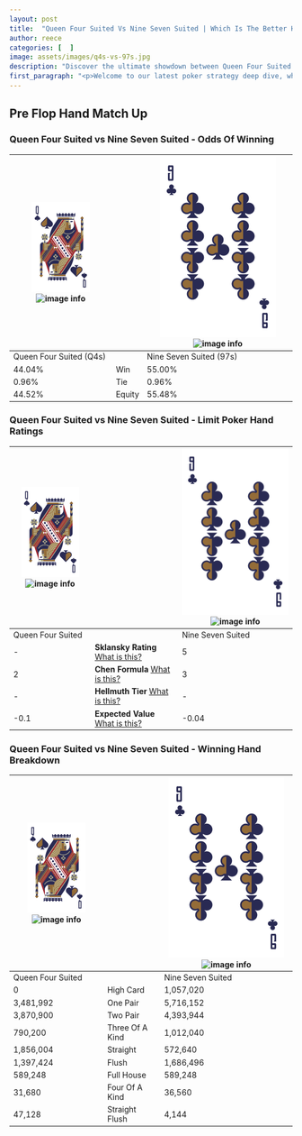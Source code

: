 ```yaml
---
layout: post
title:  "Queen Four Suited Vs Nine Seven Suited | Which Is The Better Hand In Poker? A Complete Guide"
author: reece
categories: [  ]
image: assets/images/q4s-vs-97s.jpg
description: "Discover the ultimate showdown between Queen Four Suited and Nine Seven Suited in poker! Uncover the odds, strategies, and scenarios where one hand triumphs over the other. Get ready to up your poker game with this thrilling analysis."
first_paragraph: "<p>Welcome to our latest poker strategy deep dive, where we're pitting two distinct hands against each other in a high-stakes showdown: Queen Four Suited vs Nine Seven Suited.</p><p>In the dynamic world of poker, every decision counts, and knowing which hand holds the upper hand is key to your success at the table.</p><p>In this article, we'll dissect these two hands, explore the scenarios where one dominates the other, and equip you with the knowledge to make strategic choices that can tip the odds in your favor.</p><p>Get ready to unravel the intriguing dynamics of these poker hands and elevate your game to new heights.</p>"
---
```




[comment]: # (sp0)

## Pre Flop Hand Match Up

<div class="table hand-ratings" markdown="1"> 



### Queen Four Suited vs Nine Seven Suited - Odds Of Winning


    
| ![image info](assets/images/hand1/Q.png) ![image info](assets/images/hand1/4s.png) |  | ![image info](assets/images/hand2/9.png) ![image info](assets/images/hand2/7s.png) |
| -------- | -------- | -------- |
| Queen Four Suited (Q4s) |  | Nine Seven Suited (97s) |
| 44.04% | Win | 55.00% |
| 0.96% | Tie | 0.96% |
| 44.52% | Equity | 55.48% |




[comment]: # (sp1)



### Queen Four Suited vs Nine Seven Suited - Limit Poker Hand Ratings


    
| ![image info](assets/images/hand1/Q.png) ![image info](assets/images/hand1/4s.png) |  | ![image info](assets/images/hand2/9.png) ![image info](assets/images/hand2/7s.png) |
| -------- | -------- | -------- |
| Queen Four Suited |  | Nine Seven Suited |
| - | **Sklansky Rating** [What is this?](/sklansky-rating-explained) | 5 |
| 2 | **Chen Formula** [What is this?](/chen-formula-explained) | 3 |
| - | **Hellmuth Tier** [What is this?](/Hellmuth-tier-explained) | - |
| -0.1 | **Expected Value** [What is this?](/expected-value-explained) | -0.04 |




[comment]: # (sp2)



### Queen Four Suited vs Nine Seven Suited - Winning Hand Breakdown


    
| ![image info](assets/images/hand1/Q.png) ![image info](assets/images/hand1/4s.png) |  | ![image info](assets/images/hand2/9.png) ![image info](assets/images/hand2/7s.png) |
| -------- | -------- | -------- |
| Queen Four Suited |  | Nine Seven Suited |
| 0 | High Card | 1,057,020 |
| 3,481,992 | One Pair | 5,716,152 |
| 3,870,900 | Two Pair | 4,393,944 |
| 790,200 | Three Of A Kind | 1,012,040 |
| 1,856,004 | Straight | 572,640 |
| 1,397,424 | Flush | 1,686,496 |
| 589,248 | Full House | 589,248 |
| 31,680 | Four Of A Kind | 36,560 |
| 47,128 | Straight Flush | 4,144 |




[comment]: # (sp3)



</div>

[comment]: # (sp4)



[comment]: # (sp5)

